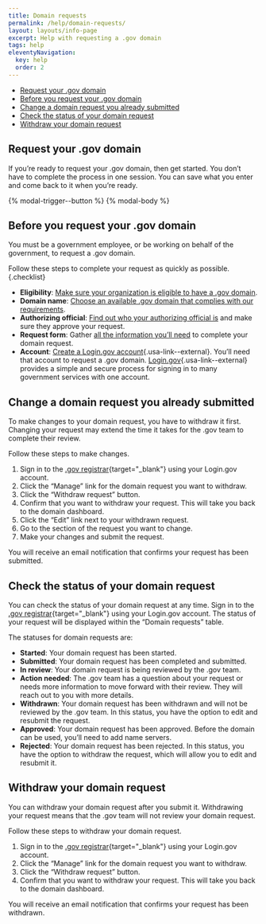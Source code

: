 ```yaml
---
title: Domain requests
permalink: /help/domain-requests/
layout: layouts/info-page
excerpt: Help with requesting a .gov domain
tags: help
eleventyNavigation:
  key: help
  order: 2 
---
```


- [Request your .gov domain](#request-your-.gov-domain)
- [Before you request your .gov domain](#before-you-request-your-.gov-domain)
- [Change a domain request you already submitted](#change-a-domain-request-you-already-submitted)
- [Check the status of your domain request](#check-the-status-of-your-domain-request)
- [Withdraw your domain request](#withdraw-your-domain-request)

## Request your .gov domain
If you’re ready to request your .gov domain, then get started. You don’t have to complete the process in one session. You can save what you enter and come back to it when you’re ready.

{% modal-trigger--button %}
{% modal-body %}

## Before you request your .gov domain

You must be a government employee, or be working on behalf of the government, to request a .gov domain. 

Follow these steps to complete your request as quickly as possible.{.checklist}

- **Eligibility**: [Make sure your organization is eligible to have a .gov domain](../../domains/eligibility/).
- **Domain name**: [Choose an available .gov domain that complies with our requirements](../../domains/choosing/).
- **Authorizing official**: [Find out who your authorizing official is](../../domains/eligibility/#you-must-have-approval-from-an-authorizing-official-within-your-organization) and make sure they approve your request.
- **Request form**: Gather [all the information you’ll need](../../domains/before/#information-you’ll-need-to-complete-the-domain-request-form) to complete your domain request.
- **Account**: [Create a Login.gov account](https://login.gov/help/get-started/create-your-account/){.usa-link--external}. You’ll need that account to request a .gov domain. [Login.gov](https://login.gov/){.usa-link--external} provides a simple and secure process for signing in to many government services with one account.

## Change a domain request you already submitted

To make changes to your domain request, you have to withdraw it first. Changing your request may extend the time it takes for the .gov team to complete their review.

Follow these steps to make changes. 

1. Sign in to the [.gov registrar](https://manage.get.gov){target="_blank"} using your Login.gov account.
2. Click the “Manage” link for the domain request you want to withdraw.
3. Click the “Withdraw request” button.
4. Confirm that you want to withdraw your request. This will take you back to the domain dashboard.
5. Click the “Edit” link next to your withdrawn request.
6. Go to the section of the request you want to change. 
7. Make your changes and submit the request.

You will receive an email notification that confirms your request has been submitted. 

## Check the status of your domain request

You can check the status of your domain request at any time. Sign in to the [.gov registrar](https://manage.get.gov){target="_blank"} using your Login.gov account. The status of your request will be displayed within the “Domain requests” table. 
    
The statuses for domain requests are:
- **Started**: Your domain request has been started.
- **Submitted**: Your domain request has been completed and submitted.
- **In review**: Your domain request is being reviewed by the .gov team.
- **Action needed**: The .gov team has a question about your request or needs more information to move forward with their review. They will reach out to you with more details.
- **Withdrawn**: Your domain request has been withdrawn and will not be reviewed by the .gov team. In this status, you have the option to edit and resubmit the request.
- **Approved**: Your domain request has been approved. Before the domain can be used, you’ll need to add name servers.
- **Rejected**: Your domain request has been rejected. In this status, you have the option to withdraw the request, which will allow you to edit and resubmit it.


## Withdraw your domain request
    
You can withdraw your domain request after you submit it. Withdrawing your request means that the .gov team will not review your domain request. 

Follow these steps to withdraw your domain request.

1. Sign in to the [.gov registrar](https://manage.get.gov){target="_blank"} using your Login.gov account.
2. Click the “Manage” link for the domain request you want to withdraw.
3. Click the “Withdraw request” button.
4. Confirm that you want to withdraw your request. This will take you back to the domain dashboard. 
  
You will receive an email notification that confirms your request has been withdrawn. 





